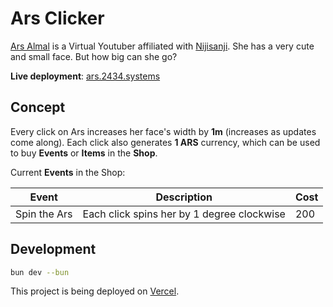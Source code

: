 # Ars Clicker

[Ars Almal](https://youtube.com/@ArsAlmal) is a Virtual Youtuber affiliated with [Nijisanji](https://www.nijisanji.jp/). She has a very cute and small face. But how big can she go?

**Live deployment**: [ars.2434.systems](https://ars.2434.systems)

## Concept

Every click on Ars increases her face's width by **1m** (increases as updates come along). Each click also generates **1 ARS** currency, which can be used to buy **Events** or **Items** in the **Shop**.

Current **Events** in the Shop:

| Event        | Description                                | Cost |
| ------------ | ------------------------------------------ | ---- |
| Spin the Ars | Each click spins her by 1 degree clockwise | 200  |

## Development

```sh
bun dev --bun
```

This project is being deployed on [Vercel](https://vercel.app).
